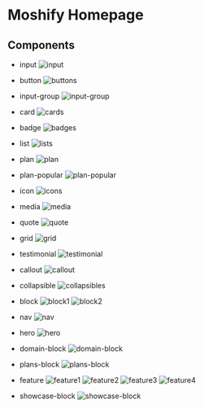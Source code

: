 # Moshify Homepage

## Components

* input
![input](ReadmeImg/input.png)


* button
![buttons](ReadmeImg/buttons.png)


* input-group
![input-group](ReadmeImg/input-group.png)


* card
![cards](ReadmeImg/cards.png)


* badge
![badges](ReadmeImg/badges.png)


* list
![lists](ReadmeImg/lists.png)


* plan
![plan](ReadmeImg/plan.png)


* plan-popular
![plan-popular](ReadmeImg/plan-popular.png)


* icon
![icons](ReadmeImg/icons.png)


* media
![media](ReadmeImg/media.png)


* quote
![quote](ReadmeImg/quote.png)


* grid
![grid](ReadmeImg/grid.png)


* testimonial
![testimonial](ReadmeImg/testimonial.png)


* callout
![callout](ReadmeImg/callout.png)


* collapsible
![collapsibles](ReadmeImg/collapsibles.png)


* block
![block1](ReadmeImg/block1.png)
![block2](ReadmeImg/block2.png)


* nav
![nav](ReadmeImg/nav.png)


* hero
![hero](ReadmeImg/hero.png)


* domain-block
![domain-block](ReadmeImg/domain-block.png)


* plans-block
![plans-block](ReadmeImg/plans-block.png)


* feature
![feature1](ReadmeImg/feature1.png)
![feature2](ReadmeImg/feature2.png)
![feature3](ReadmeImg/feature3.png)
![feature4](ReadmeImg/feature4.png)


* showcase-block
![showcase-block](ReadmeImg/showcase-block.png)